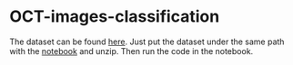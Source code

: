# OCT-images-classification
The dataset can be found [here](https://www.kaggle.com/datasets/paultimothymooney/kermany2018?resource=download).
Just put the dataset under the same path with the [notebook](https://github.com/Meltryllis628/OCT-images-classification/blob/main/resnet_for_oct2017.ipynb) and unzip. Then run the code in the notebook.
